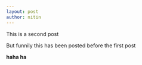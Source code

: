```yaml
---
layout: post
author: nitin
---
```

This is a second post 

But funnily this has been posted before the first post

__haha ha__